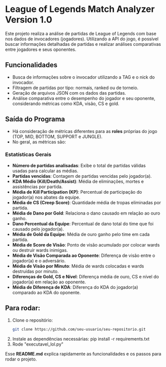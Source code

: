 # League of Legends Match Analyzer Version 1.0

Este projeto realiza a análise de partidas de League of Legends com base nos dados de invocadores (jogadores). Utilizando a API do jogo, é possível buscar informações detalhadas de partidas e realizar análises comparativas entre jogadores e seus oponentes.

## Funcionalidades

- Busca de informações sobre o invocador utilizando a TAG e o nick do invocador.
- Filtragem de partidas por tipo: normais, ranked ou de torneio.
- Geração de arquivos JSON com os dados das partidas.
- Análise comparativa entre o desempenho do jogador e seu oponente, considerando métricas como KDA, visão, CS e gold.

## Saída do Programa

- Há consideração de métricas diferentes para as **roles** próprias do jogo (TOP, MID, BOTTOM, SUPPORT e JUNGLE).
- No geral, as métricas são:

### Estatísticas Gerais

- **Número de partidas analisadas**: Exibe o total de partidas válidas usadas para calcular as médias.
- **Partidas vencidas**: Contagem de partidas vencidas pelo jogador(a).
- **KDA Médio (Kill/Death/Assist)**: Média de eliminações, mortes e assistências por partida.
- **Média de Kill Participation (KP)**: Percentual de participação do jogador(a) nos abates da equipe.
- **Média de CS (Creep Score)**: Quantidade média de tropas eliminadas por partida.
- **Média de Dano por Gold**: Relaciona o dano causado em relação ao ouro ganho.
- **Dano Percentual da Equipe**: Percentual de dano total do time que foi causado pelo jogador(a).
- **Média de Gold da Equipe**: Média de ouro ganho pelo time em cada partida.
- **Média de Score de Visão**: Ponto de visão acumulado por colocar wards ou destruir wards inimigas.
- **Média de Visão Comparada ao Oponente**: Diferença de visão entre o jogador(a) e o adversário.
- **Média de Visão por Minuto**: Média de wards colocadas e wards destruídas por minuto.
- **Diferenças de Gold, CS e Nível**: Diferença média de ouro, CS e nível do jogador(a) em relação ao oponente.
- **Média de Diferença de KDA**: Diferença do KDA do jogador(a) comparado ao KDA do oponente.


## Para rodar:

1. Clone o repositório:
   ```bash
   git clone https://github.com/seu-usuario/seu-repositorio.git
2. Instale as dependências necessárias:
    pip install -r requirements.txt
3. Rode "executavel_lol.py"



Esse **README.md** explica rapidamente as funcionalidades e os passos para rodar o projeto. 
